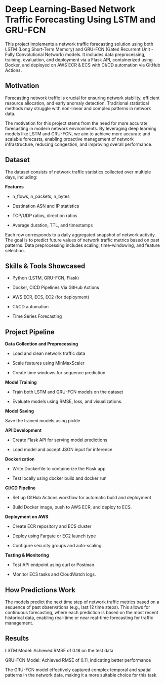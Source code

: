 # Deep Learning-Based Network Traffic Forecasting Using LSTM and GRU-FCN

This project implements a network traffic forecasting solution using both LSTM (Long Short-Term Memory) and GRU-FCN (Gated Recurrent Unit - Fully Convolutional Network) models. It includes data preprocessing, training, evaluation, and deployment via a Flask API, containerized using Docker, and deployed on AWS ECR & ECS with CI/CD automation via GitHub Actions.

## Motivation

Forecasting network traffic is crucial for ensuring network stability, efficient resource allocation, and early anomaly detection. Traditional statistical methods may struggle with non-linear and complex patterns in network data.

The motivation for this project stems from the need for more accurate forecasting in modern network environments. By leveraging deep learning models like LSTM and GRU-FCN, we aim to achieve more accurate and scalable forecasts, enabling proactive management of network infrastructure, reducing congestion, and improving overall performance.

## Dataset

The dataset consists of network traffic statistics collected over multiple days, including:

**Features**

- n_flows, n_packets, n_bytes

- Destination ASN and IP statistics

- TCP/UDP ratios, direction ratios

- Average duration, TTL, and timestamps

Each row corresponds to a daily aggregated snapshot of network activity. The goal is to predict future values of network traffic metrics based on past patterns. Data preprocessing includes scaling, time-windowing, and feature selection.


## Skills & Tools Showcased

- Python (LSTM, GRU-FCN, Flask)

- Docker, CICD Pipelines Via GitHub Actions

- AWS ECR, ECS, EC2 (for deployment)

- CI/CD automation

- Time Series Forecasting

## Project Pipeline

**Data Collection and Preprocessing**

- Load and clean network traffic data

- Scale features using MinMaxScaler

- Create time windows for sequence prediction

**Model Training**

- Train both LSTM and GRU-FCN models on the dataset
  
- Evaluate models using RMSE, loss, and visualizations.

**Model Saving**

Save the trained models using pickle

**API Development**

- Create Flask API for serving model predictions
  
- Load model and accept JSON input for inference

**Dockerization**

- Write Dockerfile to containerize the Flask app

- Test locally using docker build and docker run

**CI/CD Pipeline**

- Set up GitHub Actions workflow for automatic build and deployment
  
- Build Docker image, push to AWS ECR, and deploy to ECS.

**Deployment on AWS**

- Create ECR repository and ECS cluster
  
- Deploy using Fargate or EC2 launch type
  
- Configure security groups and auto-scaling.

**Testing & Monitoring**

- Test API endpoint using curl or Postman
  
- Monitor ECS tasks and CloudWatch logs.

## How Predictions Work

The models predict the next time step of network traffic metrics based on a sequence of past observations (e.g., last 12 time steps). This allows for continuous forecasting, where each prediction is based on the most recent historical data, enabling real-time or near real-time forecasting for traffic management.

## Results

LSTM Model: Achieved RMSE of 0.18 on the test data

GRU-FCN Model: Achieved RMSE of 0.11, indicating better performance

The GRU-FCN model effectively captured complex temporal and spatial patterns in the network data, making it a more suitable choice for this task.




